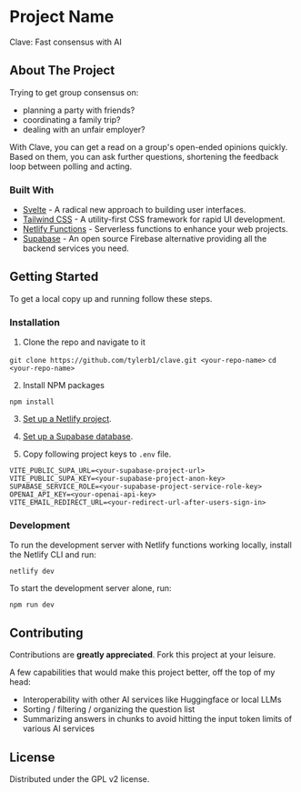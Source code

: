 # Project Name

Clave: Fast consensus with AI

## About The Project

Trying to get group consensus on:

- planning a party with friends?
- coordinating a family trip?
- dealing with an unfair employer?

With Clave, you can get a read on a group's open-ended opinions quickly. Based on them, you can ask further questions, shortening the feedback loop between polling and acting.

### Built With

- [Svelte](https://svelte.dev/) - A radical new approach to building user interfaces.
- [Tailwind CSS](https://tailwindcss.com/) - A utility-first CSS framework for rapid UI development.
- [Netlify Functions](https://www.netlify.com/products/functions/) - Serverless functions to enhance your web projects.
- [Supabase](https://supabase.io/) - An open source Firebase alternative providing all the backend services you need.

## Getting Started

To get a local copy up and running follow these steps.

### Installation

1. Clone the repo and navigate to it

`git clone https://github.com/tylerb1/clave.git <your-repo-name>`
`cd <your-repo-name>`

2. Install NPM packages

`npm install`

3. [Set up a Netlify project](https://docs.netlify.com/get-started/).

4. [Set up a Supabase database](https://supabase.com/docs/guides/getting-started).

5. Copy following project keys to `.env` file.

```
VITE_PUBLIC_SUPA_URL=<your-supabase-project-url>
VITE_PUBLIC_SUPA_KEY=<your-supabase-project-anon-key>
SUPABASE_SERVICE_ROLE=<your-supabase-project-service-role-key>
OPENAI_API_KEY=<your-openai-api-key>
VITE_EMAIL_REDIRECT_URL=<your-redirect-url-after-users-sign-in>
```

### Development

To run the development server with Netlify functions working locally, install the Netlify CLI and run:

`netlify dev`

To start the development server alone, run:

`npm run dev`

## Contributing

Contributions are **greatly appreciated**. Fork this project at your leisure.

A few capabilities that would make this project better, off the top of my head:
- Interoperability with other AI services like Huggingface or local LLMs
- Sorting / filtering / organizing the question list
- Summarizing answers in chunks to avoid hitting the input token limits of various AI services

## License

Distributed under the GPL v2 license.